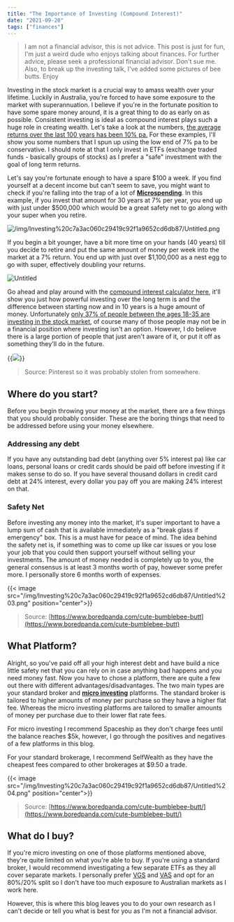 ```yaml
---
title: "The Importance of Investing (Compound Interest)"
date: "2021-09-20"
tags: ["finances"]
---
```


> I am not a financial advisor, this is not advice. This post is just for fun, I'm just a weird dude who enjoys talking about finances. For further advice, please seek a professional financial advisor. Don't sue me.
Also, to break up the investing talk, I've added some pictures of bee butts. Enjoy

Investing in the stock market is a crucial way to amass wealth over your lifetime. Luckily in Australia, you're forced to have some exposure to the market with superannuation. I believe if you're in the fortunate position to have some spare money around, it is a great thing to do as early on as possible. Consistent investing is ideal as compound interest plays such a huge role in creating wealth. Let's take a look at the numbers, [the average returns over the last 100 years has been 10% pa.](https://tokenist.com/investing/average-stock-market-return/) For these examples, I'll show you some numbers that I spun up using the low end of 7% pa to be conservative. I should note at that I only invest in ETFs (exchange traded funds - basically groups of stocks) as I prefer a "safe" investment with the goal of long term returns.

Let's say you're fortunate enough to have a spare $100 a week. If you find yourself at a decent income but can't seem to save, you might want to check if you're falling into the trap of a lot of **[Microspending](https://www.0ldmate.com/posts/finance/microspending-38099ad5ed4d4caeb563aa46bbe76a7a/)**. In this example, if you invest that amount for 30 years at 7% per year, you end up with just under $500,000 which would be a great safety net to go along with your super when you retire.

![/img/Investing%20c7a3ac060c29419c92f1a9652cd6db87/Untitled.png](/img/Investing%20c7a3ac060c29419c92f1a9652cd6db87/Untitled.png)

If you begin a bit younger, have a bit more time on your hands (40 years) till you decide to retire and put the same amount of money per week into the market at a 7% return. You end up with just over $1,100,000 as a nest egg to go with super, effectively doubling your returns.

![Untitled](/img/Investing%20c7a3ac060c29419c92f1a9652cd6db87/Untitled%201.png)

Go ahead and play around with the [compound interest calculator here](https://moneysmart.gov.au/budgeting/compound-interest-calculator), it'll show you just how powerful investing over the long term is and the difference between starting now and in 10 years is a huge amount of money. Unfortunately [only 37% of people between the ages 18-35 are investing in the stock market](https://www.ngpf.org/blog/question-of-the-day/percent-investing-in-the-stock-market/), of course many of those people may not be in a financial position where investing isn't an option. However, I do believe there is a large portion of people that just aren't aware of it, or put it off as something they'll do in the future.

{{<image src="/img/Investing%20c7a3ac060c29419c92f1a9652cd6db87/Untitled%202.png" position="center">}}

> Source: Pinterest so it was probably stolen from somewhere.

## Where do you start?

Before you begin throwing your money at the market, there are a few things that you should probably consider. These are the boring things that need to be addressed before using your money elsewhere.

### Addressing any debt

If you have any outstanding bad debt (anything over 5% interest pa) like car loans, personal loans or credit cards should be paid off before investing if it makes sense to do so. If you have several thousand dollars in credit card debt at 24% interest, every dollar you pay off you  are making 24% interest on that.

### Safety Net

Before investing any money into the market, it's super important to have a lump sum of cash that is available immediately as a "break glass if emergency" box. This is a must have for peace of mind. The idea behind the safety net is, if something was to come up like car issues or you lose your job that you could then support yourself without selling your investments. The amount of money needed is completely up to you, the general consensus is at least 3 months worth of pay, however some prefer more. I personally store 6 months worth of expenses.

{{< image src="/img/Investing%20c7a3ac060c29419c92f1a9652cd6db87/Untitled%203.png" position="center">}}

> Source: [https://www.boredpanda.com/cute-bumblebee-butt](https://www.boredpanda.com/cute-bumblebee-butt)

## What Platform?

Alright, so you've paid off all your high interest debt and have build a nice little safety net that you can rely on in case anything bad happens and you need money fast. Now you have to chose a platform, there are quite a few out there with different advantages/disadvantages. The two main types are your standard broker and **[micro investing](https://www.0ldmate.com/posts/finance/micro-investing-ca5a01c6853d4e58934f4c2171c84344/)** platforms. The standard broker is tailored to higher amounts of money per purchase so they have a higher flat fee. Whereas the micro investing platforms are tailored to smaller amounts of money per purchase due to their lower flat rate fees.

For micro investing I recommend Spaceship as they don't charge fees until the balance reaches $5k, however, I go through the positives and negatives of a few platforms in this blog. 

For your standard brokerage, I recommend SelfWealth as they have the cheapest fees compared to other brokerages at $9.50 a trade.

{{< image src="/img/Investing%20c7a3ac060c29419c92f1a9652cd6db87/Untitled%204.png" position="center">}}

> Source: [https://www.boredpanda.com/cute-bumblebee-butt/](https://www.boredpanda.com/cute-bumblebee-butt/)

## What do I buy?

If you're micro investing on one of those platforms mentioned above, they're quite limited on what you're able to buy. If you're using a standard broker, I would recommend investigating a few separate ETFs as they all cover separate markets. I personally prefer [VGS](https://www.vanguard.com.au/personal/products/en/detail/8212/Overview) and [VAS](https://www.vanguard.com.au/personal/products/en/detail/8205/Overview) and opt for an 80%/20% split so I don't have too much exposure to Australian markets as I work here.

However, this is where this blog leaves you to do your own research as I can't decide or tell you what is best for you as I'm not a financial advisor.
